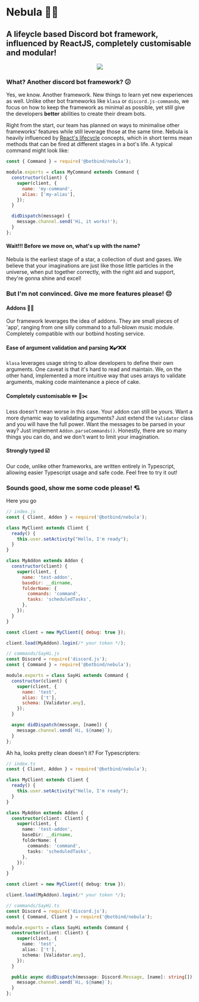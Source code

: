 # Nebula 🌌👾

## A lifeycle based Discord bot framework, influenced by ReactJS, completely customisable and modular!

<p align="center"><img src="https://raw.githubusercontent.com/botbind/nebula/master/assets/logo.png" /></p>

### What? Another discord bot framework? 😕

Yes, we know. Another framework. New things to learn yet new experiences as well. Unlike other bot frameworks like `klasa` or `discord.js-commando`, we focus on how to keep the framework as minimal as possible, yet still give the developers **better** abilities to create their dream bots.

Right from the start, our team has planned on ways to minimalise other frameworks' features while still leverage those at the same time. Nebula is heavily influenced by [React's lifecycle](https://reactjs.org/docs/state-and-lifecycle.html) concepts, which in short terms mean methods that can be fired at different stages in a bot's life. A typical command might look like:

```javascript
const { Command } = require('@botbind/nebula');

module.exports = class MyCommand extends Command {
  constructor(client) {
    super(client, {
      name: 'my-command',
      alias: ['my-alias'],
    });
  }

  didDispatch(message) {
    message.channel.send('Hi, it works!');
  }
};
```

#### Wait!!! Before we move on, what's up with the name?

Nebula is the earliest stage of a star, a collection of dust and gases. We believe that your imaginations are just like those little particles in the universe, when put together correctly, with the right aid and support, they're gonna shine and excel!

### But I'm not convinced. Give me more features please! 😔

#### Addons 🔨🔧

Our framework leverages the idea of addons. They are small pieces of 'app', ranging from one silly command to a full-blown music module. Completely compatible with our botbind hosting service.

#### Ease of argument validation and parsing ❌✔️❌❌

`klasa` leverages usage string to allow developers to define their own arguments. One caveat is that it's hard to read and maintain. We, on the other hand, implemented a more intuitive way that uses arrays to validate arguments, making code maintenance a piece of cake.

#### Completely customisable ✏️ 📏✂️

Less doesn't mean worse in this case. Your addon can still be yours. Want a more dynamic way to validating arguments? Just extend the `Validator` class and you will have the full power. Want the messages to be parsed in your way? Just implement `Addon.parseCommands()`. Honestly, there are so many things you can do, and we don't want to limit your imagination.

#### Strongly typed ☑️

Our code, unlike other frameworks, are written entirely in Typescript, allowing easier Typescript usage and safe code. Feel free to try it out!

### Sounds good, show me some code please! 💘

Here you go

```javascript
// index.js
const { Client, Addon } = require('@botbind/nebula');

class MyClient extends Client {
  ready() {
    this.user.setActivity("Hello, I'm ready");
  }
}

class MyAddon extends Addon {
  constructor(client) {
    super(client, {
      name: 'test-addon',
      baseDir: __dirname,
      folderName: {
        commands: 'command',
        tasks: 'scheduledTasks',
      },
    });
  }
}

const client = new MyClient({ debug: true });

client.load(MyAddon).login(/* your token */);

// commands/SayHi.js
const Discord = require('discord.js');
const { Command } = require('@botbind/nebula');

module.exports = class SayHi extends Command {
  constructor(client) {
    super(client, {
      name: 'test',
      alias: ['t'],
      schema: [Validator.any],
    });
  }

  async didDispatch(message, [name]) {
    message.channel.send(`Hi, ${name}`);
  }
};
```

Ah ha, looks pretty clean doesn't it? For Typescripters:

```typescript
// index.ts
const { Client, Addon } = require('@botbind/nebula');

class MyClient extends Client {
  ready() {
    this.user.setActivity("Hello, I'm ready");
  }
}

class MyAddon extends Addon {
  constructor(client: Client) {
    super(client, {
      name: 'test-addon',
      baseDir: __dirname,
      folderName: {
        commands: 'command',
        tasks: 'scheduledTasks',
      },
    });
  }
}

const client = new MyClient({ debug: true });

client.load(MyAddon).login(/* your token */);

// commands/SayHi.ts
const Discord = require('discord.js');
const { Command, Client } = require('@botbind/nebula');

module.exports = class SayHi extends Command {
  constructor(client: Client) {
    super(client, {
      name: 'test',
      alias: ['t'],
      schema: [Validator.any],
    });
  }

  public async didDispatch(message: Discord.Message, [name]: string[]) {
    message.channel.send(`Hi, ${name}`);
  }
};
```
